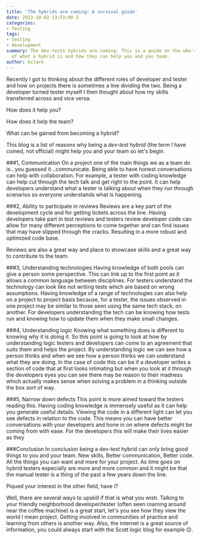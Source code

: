 ```yaml
---
title: 'The hybrids are coming: A survival guide'
date: 2023-10-02 13:53:00 Z
categories:
- Testing
tags:
- testing
- development
summary: The dev-tests hybrids are coming. This is a guide on the who's and how's
  of what a hybrid is and how they can help you and you team.
author: kclark
---
```


Recently I got to thinking about the different roles of developer and tester and how on projects there is sometimes a line dividing the two. Being a developer turned tester myself I then thought about how my skills transferred across and vice versa. 

How does it help you? 

How does it help the team? 

What can be gained from becoming a hybrid?

This blog is a list of reasons why being a *dev-test hybrid* (the term I have coined, not official) might help you and your team so let's begin.

###1, Communication
On a project one of the main things we as a team do is...you guessed it...communicate. Being able to have honest conversations can help with collaboration. For example, a tester with coding knowledge can help cut through the tech talk and get right to the point. It can help developers understand what a tester is talking about when they run through scenarios so everyone understands what is happening.

###2, Ability to participate in reviews
Reviews are a key part of the development cycle and for getting tickets across the line. Having developers take part in test reviews and testers review developer code can allow for many different perceptions to come together and can find issues that may have slipped through the cracks. Resulting in a more robust and optimized code base.

Reviews are also a great way and place to showcase skills and a great way to contribute to the team.

###3, Understanding technologies
Having knowledge of both pools can give a person some perspective. This can link up to the first point as it allows a common language between disciplines. For testers understand the technology can look like not writing tests which are based on wrong assumptions. Having knowledge of a range of technologies can also help on a project to project basis because, for a tester, the issues observed in one project may be similar to those seen using the same tech stack, on another. For developers understanding the tech can be knowing how tests run and knowing how to update them when they make small changes.

###4, Understanding logic
Knowing what something does is different to knowing why it is doing it. So this point is going to look at how by understanding logic testers and developers can come to an agreement that suits them and helps the project. By understanding logic we can see how a person thinks and when we see how a person thinks we can understand what they are doing. In the case of code this can be if a developer writes a section of code that at first looks intimating but when you look at it through the developers eyes you can see there may be reason to their madness which actually makes sense when solving a problem in a thinking outside the box sort of way.  

###5, Narrow down defects
This point is more aimed toward the testers reading this. Having coding knowledge is immensely useful as it can help you generate useful details. Viewing the code in a different light can let you see defects in relation to the code. This means you can have better conversations with your developers and hone in on where defects might be coming from with ease. For the developers this will make their lives easier as they 

###Conclusion
In conclusion being a dev-test hybrid can only bring good things to you and your team. New skills, Better communication, Better code. All the things you can want and more for your project. As time goes on hybrid testers especially are more and more common and it might be that the manual tester is a thing of the past a few years down the line.

Piqued your interest in the other field, have I? 

Well, there are several ways to upskill if that is what you wish. Talking to your friendly neighborhood developer/tester (often seen roaming around near the coffee machine) is a great start, let's you see how they view the world I mean project. Getting involved in communities of practice and learning from others is another way. Also, the internet is a great source of information, you could always start with the Scott logic blog for example 😉. 
